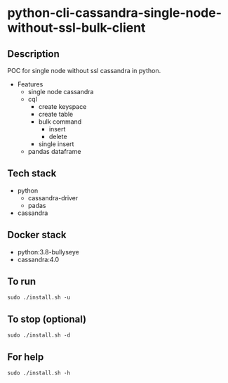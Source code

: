 # python-cli-cassandra-single-node-without-ssl-bulk-client

## Description
POC for single node without ssl cassandra in python.

- Features
  - single node cassandra
  - cql
    - create keyspace
    - create table
    - bulk command
      - insert
      - delete
    - single insert
  - pandas dataframe

## Tech stack
- python
  - cassandra-driver
  - padas
- cassandra

## Docker stack
- python:3.8-bullyseye
- cassandra:4.0

## To run
`sudo ./install.sh -u`

## To stop (optional)
`sudo ./install.sh -d`

## For help
`sudo ./install.sh -h`
